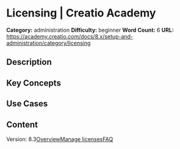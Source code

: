 # Licensing | Creatio Academy

**Category:** administration **Difficulty:** beginner **Word Count:** 6 **URL:**
https://academy.creatio.com/docs/8.x/setup-and-administration/category/licensing

## Description

## Key Concepts

## Use Cases

## Content

Version:
8.3[Overview](/docs/8.x/setup-and-administration/administration/licensing/creatio-licensing)[Manage licenses](/docs/8.x/setup-and-administration/administration/licensing/manage-user-licenses)[FAQ](/docs/8.x/setup-and-administration/administration/licensing/creatio-licensing-faq)
